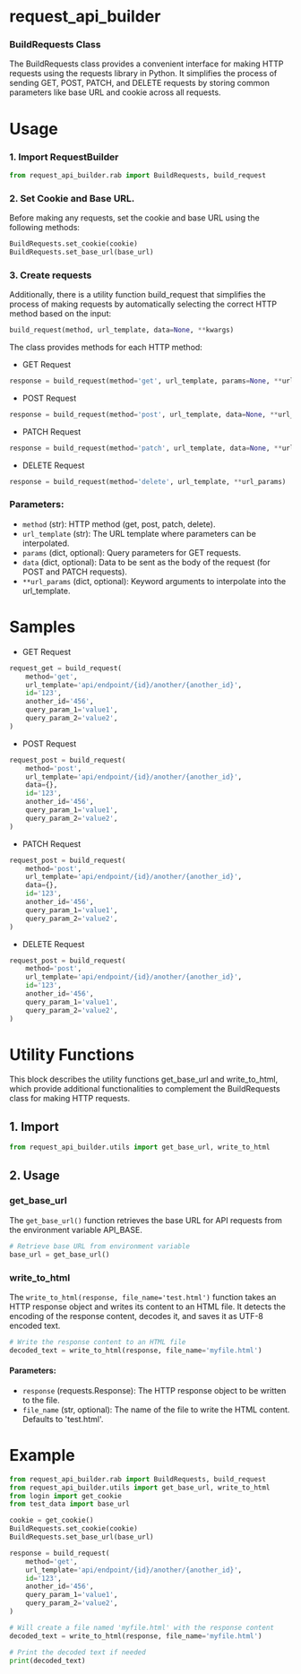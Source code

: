 # request_api_builder
### BuildRequests Class
The BuildRequests class provides a convenient interface for making HTTP requests using the requests library in Python. 
It simplifies the process of sending GET, POST, PATCH, and DELETE requests by storing common parameters like base 
URL and cookie across all requests.


# Usage
### 1. Import RequestBuilder
```python
from request_api_builder.rab import BuildRequests, build_request
```
### 2. Set Cookie and Base URL.
Before making any requests, set the cookie and base URL using the following methods:
```python
BuildRequests.set_cookie(cookie)
BuildRequests.set_base_url(base_url)
```
### 3. Create requests
Additionally, there is a utility function build_request that simplifies the process of making requests by automatically 
selecting the correct HTTP method based on the input:
```python
build_request(method, url_template, data=None, **kwargs)
```
The class provides methods for each HTTP method:
- GET Request
```python
response = build_request(method='get', url_template, params=None, **url_params)
```
- POST Request
```python
response = build_request(method='post', url_template, data=None, **url_params)
```
- PATCH Request
```python
response = build_request(method='patch', url_template, data=None, **url_params)
```
- DELETE Request
```python
response = build_request(method='delete', url_template, **url_params)
```
### Parameters:

- `method` (str): HTTP method (get, post, patch, delete).
- `url_template` (str): The URL template where parameters can be interpolated.
- `params` (dict, optional): Query parameters for GET requests.
- `data` (dict, optional): Data to be sent as the body of the request (for POST and PATCH requests).
- `**url_params` (dict, optional): Keyword arguments to interpolate into the url_template.

# Samples
- GET Request
```python
request_get = build_request(
    method='get',
    url_template='api/endpoint/{id}/another/{another_id}',
    id='123',
    another_id='456',
    query_param_1='value1',
    query_param_2='value2',
)
```
- POST Request
```python
request_post = build_request(
    method='post',
    url_template='api/endpoint/{id}/another/{another_id}',
    data={},
    id='123',
    another_id='456',
    query_param_1='value1',
    query_param_2='value2',
)
```
- PATCH Request
```python
request_post = build_request(
    method='post',
    url_template='api/endpoint/{id}/another/{another_id}',
    data={},
    id='123',
    another_id='456',
    query_param_1='value1',
    query_param_2='value2',
)
```
- DELETE Request
```python
request_post = build_request(
    method='post',
    url_template='api/endpoint/{id}/another/{another_id}',
    id='123',
    another_id='456',
    query_param_1='value1',
    query_param_2='value2',
)
```

# Utility Functions
This block describes the utility functions get_base_url and write_to_html, which provide additional functionalities 
to complement the BuildRequests class for making HTTP requests.
## 1. Import
```python
from request_api_builder.utils import get_base_url, write_to_html
```
## 2. Usage
### get_base_url
The `get_base_url()` function retrieves the base URL for API requests from the environment variable API_BASE.
```python
# Retrieve base URL from environment variable
base_url = get_base_url()
```
### write_to_html
The `write_to_html(response, file_name='test.html')` function takes an HTTP response object and writes its content to 
an HTML file. It detects the encoding of the response content, decodes it, and saves it as UTF-8 encoded text.
```python
# Write the response content to an HTML file
decoded_text = write_to_html(response, file_name='myfile.html')
```
#### Parameters:
- `response` (requests.Response): The HTTP response object to be written to the file.
- `file_name` (str, optional): The name of the file to write the HTML content. Defaults to 'test.html'.

# Example
```python
from request_api_builder.rab import BuildRequests, build_request
from request_api_builder.utils import get_base_url, write_to_html
from login import get_cookie
from test_data import base_url

cookie = get_cookie()
BuildRequests.set_cookie(cookie)
BuildRequests.set_base_url(base_url)

response = build_request(
    method='get',
    url_template='api/endpoint/{id}/another/{another_id}',
    id='123',
    another_id='456',
    query_param_1='value1',
    query_param_2='value2',
)

# Will create a file named 'myfile.html' with the response content
decoded_text = write_to_html(response, file_name='myfile.html')

# Print the decoded text if needed
print(decoded_text)
```